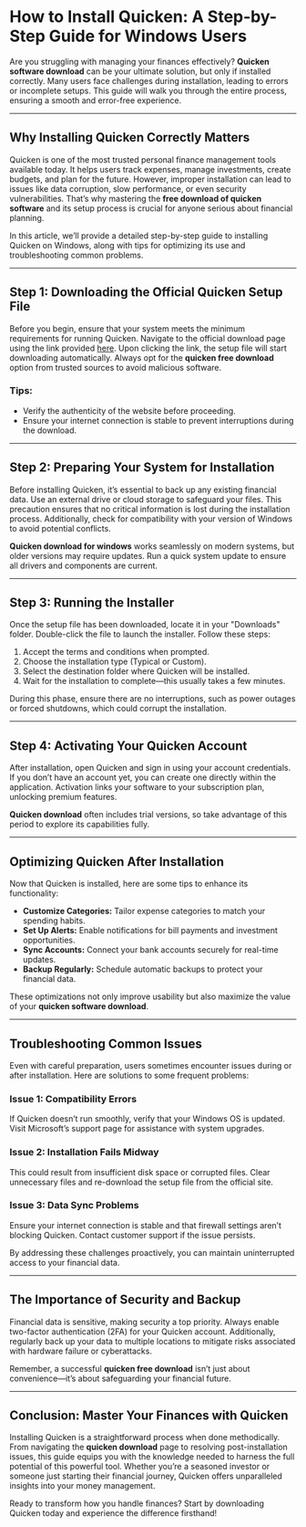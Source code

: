 # How to Install Quicken: A Step-by-Step Guide for Windows Users

Are you struggling with managing your finances effectively? **Quicken software download** can be your ultimate solution, but only if installed correctly. Many users face challenges during installation, leading to errors or incomplete setups. This guide will walk you through the entire process, ensuring a smooth and error-free experience.

---

## Why Installing Quicken Correctly Matters

Quicken is one of the most trusted personal finance management tools available today. It helps users track expenses, manage investments, create budgets, and plan for the future. However, improper installation can lead to issues like data corruption, slow performance, or even security vulnerabilities. That’s why mastering the **free download of quicken software** and its setup process is crucial for anyone serious about financial planning.

In this article, we’ll provide a detailed step-by-step guide to installing Quicken on Windows, along with tips for optimizing its use and troubleshooting common problems.

---

## Step 1: Downloading the Official Quicken Setup File  

Before you begin, ensure that your system meets the minimum requirements for running Quicken. Navigate to the official download page using the link provided [here](https://quicken.com/download). Upon clicking the link, the setup file will start downloading automatically. Always opt for the **quicken free download** option from trusted sources to avoid malicious software.

### Tips:
- Verify the authenticity of the website before proceeding.
- Ensure your internet connection is stable to prevent interruptions during the download.

---

## Step 2: Preparing Your System for Installation  

Before installing Quicken, it’s essential to back up any existing financial data. Use an external drive or cloud storage to safeguard your files. This precaution ensures that no critical information is lost during the installation process. Additionally, check for compatibility with your version of Windows to avoid potential conflicts.

**Quicken download for windows** works seamlessly on modern systems, but older versions may require updates. Run a quick system update to ensure all drivers and components are current.

---

## Step 3: Running the Installer  

Once the setup file has been downloaded, locate it in your "Downloads" folder. Double-click the file to launch the installer. Follow these steps:

1. Accept the terms and conditions when prompted.
2. Choose the installation type (Typical or Custom).
3. Select the destination folder where Quicken will be installed.
4. Wait for the installation to complete—this usually takes a few minutes.

During this phase, ensure there are no interruptions, such as power outages or forced shutdowns, which could corrupt the installation.

---

## Step 4: Activating Your Quicken Account  

After installation, open Quicken and sign in using your account credentials. If you don’t have an account yet, you can create one directly within the application. Activation links your software to your subscription plan, unlocking premium features.

**Quicken download** often includes trial versions, so take advantage of this period to explore its capabilities fully.

---

## Optimizing Quicken After Installation  

Now that Quicken is installed, here are some tips to enhance its functionality:

- **Customize Categories:** Tailor expense categories to match your spending habits.
- **Set Up Alerts:** Enable notifications for bill payments and investment opportunities.
- **Sync Accounts:** Connect your bank accounts securely for real-time updates.
- **Backup Regularly:** Schedule automatic backups to protect your financial data.

These optimizations not only improve usability but also maximize the value of your **quicken software download**.

---

## Troubleshooting Common Issues  

Even with careful preparation, users sometimes encounter issues during or after installation. Here are solutions to some frequent problems:

### Issue 1: Compatibility Errors  
If Quicken doesn’t run smoothly, verify that your Windows OS is updated. Visit Microsoft’s support page for assistance with system upgrades.

### Issue 2: Installation Fails Midway  
This could result from insufficient disk space or corrupted files. Clear unnecessary files and re-download the setup file from the official site.

### Issue 3: Data Sync Problems  
Ensure your internet connection is stable and that firewall settings aren’t blocking Quicken. Contact customer support if the issue persists.

By addressing these challenges proactively, you can maintain uninterrupted access to your financial data.

---

## The Importance of Security and Backup  

Financial data is sensitive, making security a top priority. Always enable two-factor authentication (2FA) for your Quicken account. Additionally, regularly back up your data to multiple locations to mitigate risks associated with hardware failure or cyberattacks.

Remember, a successful **quicken free download** isn’t just about convenience—it’s about safeguarding your financial future.

---

## Conclusion: Master Your Finances with Quicken  

Installing Quicken is a straightforward process when done methodically. From navigating the **quicken download** page to resolving post-installation issues, this guide equips you with the knowledge needed to harness the full potential of this powerful tool. Whether you’re a seasoned investor or someone just starting their financial journey, Quicken offers unparalleled insights into your money management.

Ready to transform how you handle finances? Start by downloading Quicken today and experience the difference firsthand!
